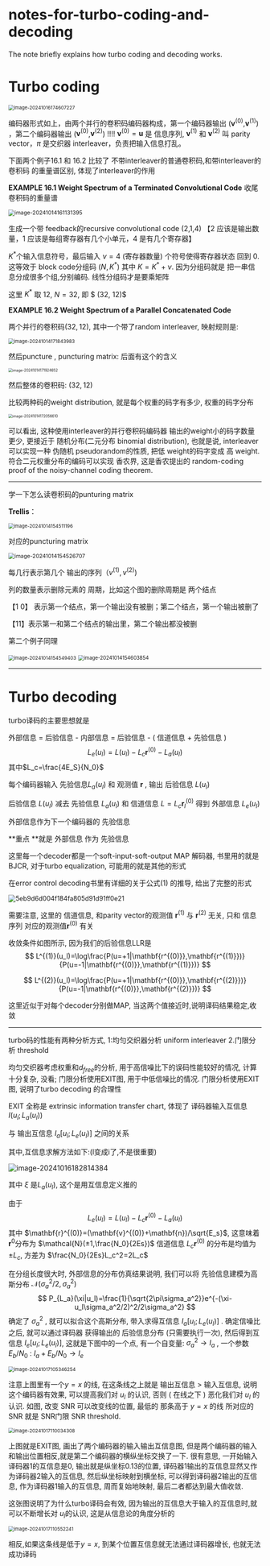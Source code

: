 # notes-for-turbo-coding-and-decoding
The note briefly explains how turbo coding and decoding works.


# Turbo coding

<img src="./assets/image-20241016174607227.png" alt="image-20241016174607227" style="zoom:67%;" />

编码器形式如上，由两个并行的卷积码编码器构成，第一个编码器输出 ($\mathbf{v}^{(0)}$,$\mathbf{v}^{(1)}$) ，第二个编码器输出 ($\mathbf{v}^{(0)}$,$\mathbf{v}^{(2)}$) !!!! $\mathbf{v}^{(0)}=\mathbf{u}$ 是 信息序列,  $\mathbf{v}^{(1)}$ 和 $\mathbf{v}^{(2)}$ 叫 parity vector，$\pi$ 是交织器 interleaver，负责把输入信息打乱。

下面两个例子16.1 和 16.2 比较了 不带interleaver的普通卷积码,和带interleaver的卷积码 的重量谱区别, 体现了interleaver的作用

**EXAMPLE 16.1  Weight Spectrum of a Terminated Convolutional Code** 收尾卷积码的重量谱

<img src="./assets/image-20241014161131395.png" alt="image-20241014161131395" style="zoom:77%;" />

生成一个带 feedback的recursive convolutional code (2,1,4) 【2 应该是输出数量，1 应该是每组寄存器有几个小单元，4 是有几个寄存器】

$K^*$个输入信息符号，最后输入 $\nu=4$ (寄存器数量) 个符号使得寄存器状态 回到 0. 这等效于 block code分组码 $(N,K^*)$ 其中 $K=K^*+\nu$. 因为分组码就是 把一串信息分成很多个组,分别编码. 线性分组码才是要乘矩阵

这里 $K^*$ 取 $12$, $N=32$, 即 $ (32, 12)$



**EXAMPLE 16.2  Weight Spectrum of a Parallel Concatenated Code**

两个并行的卷积码$(32,12)$, 其中一个带了random interleaver, 映射规则是:

<img src="./assets/image-20241014171843983.png" alt="image-20241014171843983" style="zoom:67%;" />

然后puncture , puncturing matrix: 后面有这个的含义

<img src="./assets/image-20241014171924652.png" alt="image-20241014171924652" style="zoom:50%;" />

然后整体的卷积码: $(32,12)$

比较两种码的weight distribution, 就是每个权重的码字有多少, 权重的码字分布

<img src="./assets/image-20241014172056610.png" alt="image-20241014172056610" style="zoom:50%;" />



可以看出, 这种使用interleaver的并行卷积码编码器 输出的weight小的码字数量 更少, 更接近于 随机分布(二元分布 binomial distribution), 也就是说, interleaver 可以实现一种 伪随机 pseudorandom的性质, 把低 weight的码字变成 高 weight. 符合二元权重分布的编码可以实现 香农界, 这是香农提出的 random-coding proof of the noisy-channel coding theorem.

-------

学一下怎么读卷积码的punturing matrix

**Trellis**：

<img src="./assets/image-20241014154511196.png" alt="image-20241014154511196" style="zoom:67%;" />

对应的puncturing matrix

<img src="./assets/image-20241014154526707.png" alt="image-20241014154526707" style="zoom:77%;" />

每几行表示第几个 输出的序列（$v^{(1)},v^{(2)}$)

列的数量表示删除元素的 周期，比如这个图的删除周期是 两个结点

【1 0】 表示第一个结点，第一个输出没有被删；第二个结点，第一个输出被删了

【11】表示第一和第二个结点的输出里，第二个输出都没被删

第二个例子同理

<img src="./assets/image-20241014154549403.png" alt="image-20241014154549403" style="zoom:67%;" />

<img src="./assets/image-20241014154603854.png" alt="image-20241014154603854" style="zoom:70%;" />

-------



# Turbo decoding

turbo译码的主要思想就是

外部信息 = 后验信息 - 内部信息 = 后验信息 - ( 信道信息 + 先验信息 )
$$
L_e(u_l)=L(u_l)-L_c\mathbf{r}^{(0)}-L_a(u_l)
$$
其中$L_c=\frac{4E_S}{N_0}$

每个编码器输入 先验信息$L_a(u_l)$ 和 观测值 $\mathbf{r}$ , 输出 后验信息 $L(u_l)$

 后验信息 $L(u_l)$ 减去 先验信息 $L_a(u_l)$ 和 信道信息 $L=L_c \mathbf{r}^{(0)}_l$ 得到 外部信息 $L_e(u_l)$

外部信息作为下一个编码器的 先验信息

**重点 **就是 外部信息 作为 先验信息

这里每一个decoder都是一个soft-input-soft-output MAP 解码器, 书里用的就是BJCR, 对于turbo equalization, 可能用的就是其他的形式

在error control decoding书里有详细的关于公式(1) 的推导, 给出了完整的形式

<img src="./../../../Documents/WeChat Files/wxid_popv2o9yh4i122/FileStorage/Temp/5eb9d6d004f184fa805d91d91ff0e21.jpg" alt="5eb9d6d004f184fa805d91d91ff0e21" style="zoom:90%;" />

需要注意, 这里的 信道信息, 和parity vector的观测值 $\mathbf{r}^{(1)}$ 与 $\mathbf{r}^{(2)}$ 无关, 只和 信息序列 对应的观测值$\mathbf{r}^{(0)}$ 有关

收敛条件如图所示, 因为我们的后验信息LLR是
$$
L^{(1)}(u_l)=\log\frac{P(u=+1|\mathbf{r^{(0)}},\mathbf{r^{(1)}})}{P(u=-1|\mathbf{r^{(0)}},\mathbf{r^{(1)}})}
$$

$$
L^{(2)}(u_l)=\log\frac{P(u=+1|\mathbf{r^{(0)}},\mathbf{r^{(2)}})}{P(u=-1|\mathbf{r^{(0)}},\mathbf{r^{(2)}})}
$$

这里近似于对每个decoder分别做MAP, 当这两个值接近时,说明译码结果稳定,收敛

-----

turbo码的性能有两种分析方式, 1:均匀交织器分析 uniform interleaver 2.门限分析 threshold

均匀交织器考虑权重和$d_{free}$的分析, 用于高信噪比下的误码性能较好的情况, 计算十分复杂, 没看; 门限分析使用EXIT图, 用于中低信噪比的情况. 门限分析使用EXIT图, 说明了turbo decoding 的合理性

EXIT 全称是 extrinsic information transfer chart, 体现了 译码器输入互信息 $I\left(u_l;L_a\left(u_l\right)\right)$ 

与 输出互信息 $I_a\left[u_l;L_e\left(u_l\right)\right]$ 之间的关系

其中,互信息求解方法如下:(l变成i了,不是很重要)

<img src="./assets/image-20241016182814384.png" alt="image-20241016182814384" style="zoom87%;" />

其中 $\xi$ 是$L_a(u_l)$, 这个是用互信息定义推的

由于
$$
L_e(u_l)=L(u_l)-L_c\mathbf{r}^{(0)}-L_a(u_l)
$$
其中 $\mathbf{r}^{(0)}=(\mathbf{v}^{(0)}+\mathbf{n})/\sqrt{E_s}$, 这意味着$\mathbf{r}^{0}$分布为 $\mathcal{N}(±1,\frac{N_0}{2Es})$ 信道信息 $L_c\mathbf{r}^{(0)}$ 的分布是均值为 $±L_c$, 方差为 $\frac{N_0}{2Es}L_c^2=2L_c$

在分组长度很大时, 外部信息的分布仿真结果说明, 我们可以将 先验信息建模为高斯分布 $\mathcal{N}(\sigma_a^2/2,\sigma_a^2)$
$$
P_{L_a}(\xi|u_l)=\frac{1}{\sqrt{2\pi\sigma_a^2}}e^{-(\xi-u_l\sigma_a^2/2)^2/2\sigma_a^2}
$$
确定了 $\sigma_a^2$ ,  就可以拟合这个高斯分布, 带入求得互信息 $I_a\left[u_l;L_e\left(u_l\right)\right]$ . 确定信噪比之后, 就可以通过译码器 获得输出的 后验信息分布 (只需要执行一次), 然后得到互信息  $I_e\left[u_l;L_e\left(u_l\right)\right]$, 这就是下图中的一个点, 有一个自变量: $\sigma_a^2 \rightarrow I_a$ ,  一个参数$E_b/N_0$ :  $I_a+E_b/N_0 \rightarrow I_e$

<img src="./assets/image-20241017105346254.png" alt="image-20241017105346254" style="zoom:67%;" />

注意上图里有一个$y=x$ 的线, 在这条线之上就是 输出互信息 > 输入互信息, 说明这个编码器有效果, 可以提高我们对 $u_l$ 的认识, 否则 ( 在线之下 ) 恶化我们对 $u_l$ 的认识. 如图, 改变 SNR 可以改变线的位置, 最低的 那条高于 $y=x$ 的线 所对应的SNR 就是 SNR门限 SNR threshold.

<img src="./assets/image-20241017110034308.png" alt="image-20241017110034308" style="zoom:67%;" />

上图就是EXIT图, 画出了两个编码器的输入输出互信息图, 但是两个编码器的输入和输出位置相反,就是第二个编码器的横纵坐标交换了一下. 很有意思, 一开始输入译码器1的互信息是0, 输出就是纵坐标0.13的位置, 译码器1输出的互信息显然又作为译码器2输入的互信息, 然后纵坐标映射到横坐标, 可以得到译码器2输出的互信息, 作为译码器1输入的互信息, 周而复始地映射, 最后二者都达到最大值收敛.

这张图说明了为什么turbo译码会有效, 因为输出的互信息大于输入的互信息时,就可以不断增长对 $u_l$的认识, 这是从信息论的角度分析的

<img src="./assets/image-20241017110552241.png" alt="image-20241017110552241" style="zoom:67%;" />

相反,如果这条线是低于$y=x$, 到某个位置互信息就无法通过译码器增长, 也就无法成功译码
